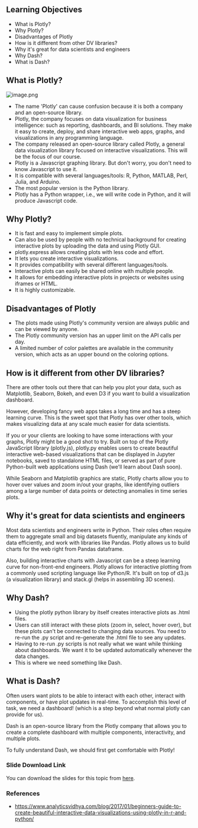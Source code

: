 ## Learning Objectives

* What is Plotly?
* Why Plotly?
* Disadvantages of Plotly
* How is it different from other DV libraries?
* Why it's great for data scientists and engineers
* Why Dash?
* What is Dash?


## What is Plotly?






![image.png](https://dphi-live.s3.amazonaws.com/media_uploads/image_e673b14844db4d7d901a79b0d8572912.png)





* The name 'Plotly' can cause confusion because it is both a company and an open-source library.
* Plotly, the company focuses on data visualization for business intelligence: such as reporting, dashboards, and BI solutions. They make it easy to create, deploy, and share interactive web apps, graphs, and visualizations in any programming language.
* The company released an open-source library called Plotly, a general data visualization library focused on interactive visualizations. This will be the focus of our course.
* Plotly is a Javascript graphing library. But don't worry, you don't need to know Javascript to use it.
* It is compatible with several languages/tools: R, Python, MATLAB, Perl, Julia, and Arduino.
* The most popular version is the Python library.
* Plotly has a Python wrapper, i.e., we will write code in Python, and it will produce Javascript code.

## Why Plotly?

* It is fast and easy to implement simple plots.
* Can also be used by people with no technical background for creating interactive plots by uploading the data and using Plotly GUI.
* plotly.express allows creating plots with less code and effort.
* It lets you create interactive visualizations.
* It provides compatibility with several different languages/tools.
* Interactive plots can easily be shared online with multiple people.
* It allows for embedding interactive plots in projects or websites using iframes or HTML.
* It is highly customizable.

## Disadvantages of Plotly

* The plots made using Plotly's community version are always public and can be viewed by anyone.
* The Plotly community version has an upper limit on the API calls per day.
* A limited number of color palettes are available in the community version, which acts as an upper bound on the coloring options.

## How is it different from other DV libraries?

There are other tools out there that can help you plot your data, such as Matplotlib, Seaborn, Bokeh, and even D3 if you want to build a visualization dashboard.

However, developing fancy web apps takes a long time and has a steep learning curve. This is the sweet spot that Plotly has over other tools, which makes visualizing data at any scale much easier for data scientists.

If you or your clients are looking to have some interactions with your graphs, Plotly might be a good shot to try. Built on top of the Plotly JavaScript library (plotly.js), plotly.py enables users to create beautiful interactive web-based visualizations that can be displayed in Jupyter notebooks, saved to standalone HTML files, or served as part of pure Python-built web applications using Dash (we'll learn about Dash soon).

While Seaborn and Matplotlib graphics are static, Plotly charts allow you to hover over values and zoom in/out your graphs, like identifying outliers among a large number of data points or detecting anomalies in time series plots.

## Why it's great for data scientists and engineers

Most data scientists and engineers write in Python. Their roles often require them to aggregate small and big datasets fluently, manipulate any kinds of data efficiently, and work with libraries like Pandas. Plotly allows us to build charts for the web right from Pandas dataframe.

Also, building interactive charts with Javascript can be a steep learning curve for non-front-end engineers. Plotly allows for interactive plotting from a commonly used scripting language like Python/R. It's built on top of d3.js (a visualization library) and stack.gl (helps in assembling 3D scenes).

## Why Dash?
* Using the plotly python library by itself creates interactive plots as .html files.
* Users can still interact with these plots (zoom in, select, hover over), but these plots can't be connected to changing data sources. You need to re-run the .py script and re-generate the .html file to see any updates.
* Having to re-run .py scripts is not really what we want while thinking about dashboards. We want it to be updated automatically whenever the data changes.
* This is where we need something like Dash.

## What is Dash?

Often users want plots to be able to interact with each other, interact with components, or have plot updates in real-time. To accomplish this level of task, we need a dashboard! (which is a step beyond what normal plotly can provide for us).

Dash is an open-source library from the Plotly company that allows you to create a complete dashboard with multiple components, interactivity, and multiple plots.

To fully understand Dash, we should first get comfortable with Plotly!

### Slide Download Link

You can download the slides for this topic from [here](https://docs.google.com/presentation/d/18dOeT7FOzOadhTZLqNW0RdxAv1dejSfuX1GTkNGxjuA/edit?usp=sharing).

### References

* https://www.analyticsvidhya.com/blog/2017/01/beginners-guide-to-create-beautiful-interactive-data-visualizations-using-plotly-in-r-and-python/